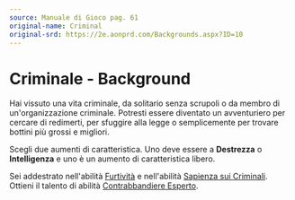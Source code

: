 ```yaml
---
source: Manuale di Gioco pag. 61
original-name: Criminal
original-srd: https://2e.aonprd.com/Backgrounds.aspx?ID=10
---
```


# Criminale - Background

Hai vissuto una vita criminale, da solitario senza scrupoli o da membro di
un'organizzazione criminale. Potresti essere diventato un avventuriero per
cercare di redimerti, per sfuggire alla legge o semplicemente per trovare
bottini più grossi e migliori.

Scegli due aumenti di caratteristica. Uno deve essere a **Destrezza** o
**Intelligenza** e uno è un aumento di caratteristica libero.

Sei addestrato nell'abilità [Furtività](/abilita/furtivita) e nell'abilità
[Sapienza sui Criminali](/abilita/sapienza). Ottieni il talento di abilità
[Contrabbandiere Esperto](/talenti/generici/contrabbandiere-esperto).
